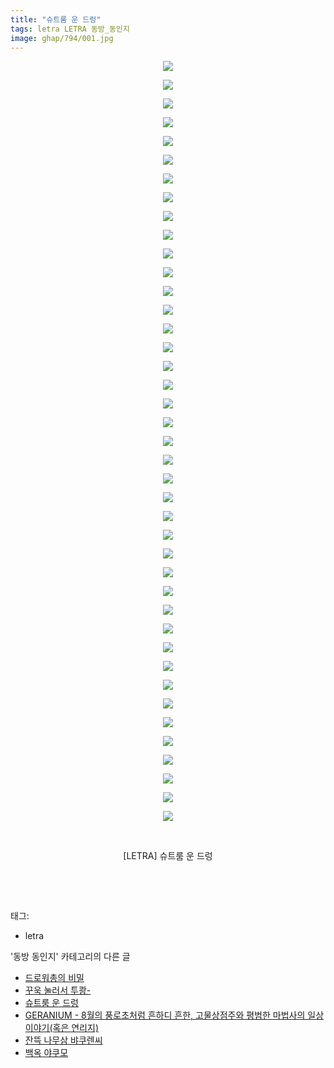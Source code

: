 ```yaml
---
title: "슈트룸 운 드렁"
tags: letra LETRA 동방_동인지
image: ghap/794/001.jpg
---
```

<div class="article">
<p style="text-align: center; clear: none; float: none;"><img src="{{ site.nasurl }}/ghap/794/001.jpg"/></p>
<p style="text-align: center; clear: none; float: none;"><img src="{{ site.nasurl }}/ghap/794/002.jpg"/></p>
<p style="text-align: center; clear: none; float: none;"><img src="{{ site.nasurl }}/ghap/794/003.jpg"/></p>
<p style="text-align: center; clear: none; float: none;"><img src="{{ site.nasurl }}/ghap/794/004.jpg"/></p>
<p style="text-align: center; clear: none; float: none;"><img src="{{ site.nasurl }}/ghap/794/005.jpg"/></p>
<p style="text-align: center; clear: none; float: none;"><img src="{{ site.nasurl }}/ghap/794/006.jpg"/></p>
<p style="text-align: center; clear: none; float: none;"><img src="{{ site.nasurl }}/ghap/794/007.jpg"/></p>
<p style="text-align: center; clear: none; float: none;"><img src="{{ site.nasurl }}/ghap/794/008.jpg"/></p>
<p style="text-align: center; clear: none; float: none;"><img src="{{ site.nasurl }}/ghap/794/009.jpg"/></p>
<p style="text-align: center; clear: none; float: none;"><img src="{{ site.nasurl }}/ghap/794/010.jpg"/></p>
<p style="text-align: center; clear: none; float: none;"><img src="{{ site.nasurl }}/ghap/794/011.jpg"/></p>
<p style="text-align: center; clear: none; float: none;"><img src="{{ site.nasurl }}/ghap/794/012.jpg"/></p>
<p style="text-align: center; clear: none; float: none;"><img src="{{ site.nasurl }}/ghap/794/013.jpg"/></p>
<p style="text-align: center; clear: none; float: none;"><img src="{{ site.nasurl }}/ghap/794/014.jpg"/></p>
<p style="text-align: center; clear: none; float: none;"><img src="{{ site.nasurl }}/ghap/794/015.jpg"/></p>
<p style="text-align: center; clear: none; float: none;"><img src="{{ site.nasurl }}/ghap/794/016.jpg"/></p>
<p style="text-align: center; clear: none; float: none;"><img src="{{ site.nasurl }}/ghap/794/017.jpg"/></p>
<p style="text-align: center; clear: none; float: none;"><img src="{{ site.nasurl }}/ghap/794/018.jpg"/></p>
<p style="text-align: center; clear: none; float: none;"><img src="{{ site.nasurl }}/ghap/794/019.jpg"/></p>
<p style="text-align: center; clear: none; float: none;"><img src="{{ site.nasurl }}/ghap/794/020.jpg"/></p>
<p style="text-align: center; clear: none; float: none;"><img src="{{ site.nasurl }}/ghap/794/021.jpg"/></p>
<p style="text-align: center; clear: none; float: none;"><img src="{{ site.nasurl }}/ghap/794/022.jpg"/></p>
<p style="text-align: center; clear: none; float: none;"><img src="{{ site.nasurl }}/ghap/794/023.jpg"/></p>
<p style="text-align: center; clear: none; float: none;"><img src="{{ site.nasurl }}/ghap/794/024.jpg"/></p>
<p style="text-align: center; clear: none; float: none;"><img src="{{ site.nasurl }}/ghap/794/025.jpg"/></p>
<p style="text-align: center; clear: none; float: none;"><img src="{{ site.nasurl }}/ghap/794/026.jpg"/></p>
<p style="text-align: center; clear: none; float: none;"><img src="{{ site.nasurl }}/ghap/794/027.jpg"/></p>
<p style="text-align: center; clear: none; float: none;"><img src="{{ site.nasurl }}/ghap/794/028.jpg"/></p>
<p style="text-align: center; clear: none; float: none;"><img src="{{ site.nasurl }}/ghap/794/029.jpg"/></p>
<p style="text-align: center; clear: none; float: none;"><img src="{{ site.nasurl }}/ghap/794/030.jpg"/></p>
<p style="text-align: center; clear: none; float: none;"><img src="{{ site.nasurl }}/ghap/794/031.jpg"/></p>
<p style="text-align: center; clear: none; float: none;"><img src="{{ site.nasurl }}/ghap/794/032.jpg"/></p>
<p style="text-align: center; clear: none; float: none;"><img src="{{ site.nasurl }}/ghap/794/033.jpg"/></p>
<p style="text-align: center; clear: none; float: none;"><img src="{{ site.nasurl }}/ghap/794/034.jpg"/></p>
<p style="text-align: center; clear: none; float: none;"><img src="{{ site.nasurl }}/ghap/794/035.jpg"/></p>
<p style="text-align: center; clear: none; float: none;"><img src="{{ site.nasurl }}/ghap/794/036.jpg"/></p>
<p style="text-align: center; clear: none; float: none;"><img src="{{ site.nasurl }}/ghap/794/037.jpg"/></p>
<p style="text-align: center; clear: none; float: none;"><img src="{{ site.nasurl }}/ghap/794/038.jpg"/></p>
<p style="text-align: center; clear: none; float: none;"><img src="{{ site.nasurl }}/ghap/794/039.jpg"/></p>
<p style="text-align: center; clear: none; float: none;"><img src="{{ site.nasurl }}/ghap/794/040.jpg"/></p>
<p style="text-align: center; clear: none; float: none;"><img src="{{ site.nasurl }}/ghap/794/041.jpg"/></p>
<p style="text-align: center; clear: none; float: none;"><br/></p>
<p style="text-align: center; clear: none; float: none;">[LETRA] 슈트룸 운 드렁</p>
<p style="text-align: center; clear: none; float: none;"><br/></p>
<p><br/></p>
</div><div class="tagTrail">
<p>태그: </p>
<ul>
<li>letra</li>
</ul>
</div><div class="another">
<p>'동방 동인지' 카테고리의 다른 글</p>
<ul>
<li><a href="/2016-07-10-ghap_797">드로워총의 비밀</a></li>
<li><a href="/2016-07-10-ghap_795">꾸욱 눌러서 투쾅-</a></li>
<li><a href="/2016-07-10-ghap_794">슈트룸 운 드렁</a></li>
<li><a href="/2016-07-10-ghap_793">GERANIUM - 8월의 풍로초처럼 흔하디 흔한, 고물상점주와 평범한 마법사의 일상이야기(혹은 연리지)</a></li>
<li><a href="/2016-07-10-ghap_792">잔뜩 나무삼 뱌쿠렌씨</a></li>
<li><a href="/2016-07-09-ghap_791">백옥 야쿠모</a></li>
</ul>
</div><div class="cb_module cb_fluid">
<div class="cb_wrt cb_profile">
</div><!-- commentList close -->
</div>